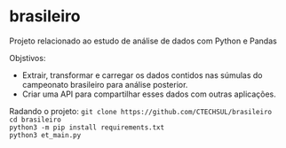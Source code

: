 # brasileiro
Projeto relacionado ao estudo de análise de dados com Python e Pandas

Objstivos:
* Extrair, transformar e carregar os dados contidos nas súmulas do campeonato brasileiro para análise posterior.
* Criar uma API para compartilhar esses dados com outras aplicações.

Radando o projeto:
`git clone https://github.com/CTECHSUL/brasileiro`<br>
`cd brasileiro`<br>
`python3 -m pip install requirements.txt`<br>
`python3 et_main.py`
